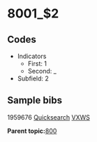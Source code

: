 # 8001\_$2

## Codes

-   Indicators
    -   First: 1
    -   Second: \_
-   Subfield: 2

## Sample bibs

1959676 [Quicksearch](https://search.library.yale.edu/catalog/1959676) [VXWS](http://prodorbis.library.yale.edu:7014/vxws/GetHoldingsService?bibId=1959676)

**Parent topic:**[800](../../tags/800/800.md)

